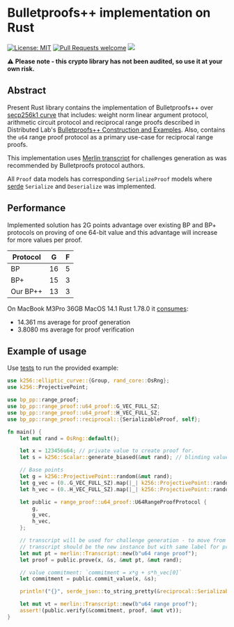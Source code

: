 # Bulletproofs++ implementation on Rust

[![License: MIT](https://img.shields.io/badge/License-MIT-yellow.svg)](https://opensource.org/licenses/MIT)
[![Pull Requests welcome](https://img.shields.io/badge/PRs-welcome-ff69b4.svg?style=flat-square)](https://github.com/distributed-lab/bp-pp/issues)
<a href="https://github.com/distributed-lab/bp-pp">
<img src="https://img.shields.io/github/stars/distributed-lab/bp-pp?style=social"/>
</a>

⚠️ __Please note - this crypto library has not been audited, so use it at your own risk.__

## Abstract

Present Rust library contains the implementation of Bulletproofs++
over [secp256k1 curve](https://docs.rs/k256/latest/k256/) that includes: weight norm linear argument protocol,
arithmetic circuit protocol and reciprocal range proofs described in Distributed
Lab's [Bulletproofs++ Construction and Examples](https://distributedlab.com/whitepaper/Bulletproofs-Construction-and-Examples.pdf).
Also, contains the `u64` range proof protocol as a primary use-case for reciprocal range proofs.

This implementation uses [Merlin transcript](https://doc.dalek.rs/merlin/index.html) for challenges generation as was
recommended by Bulletproofs protocol authors.

All `Proof` data models has corresponding `SerializeProof` models where [serde](https://serde.rs/) `Serialize`
and `Deserialize` was implemented.

## Performance

Implemented solution has 2G points advantage over existing BP and BP+ protocols on proving of one 64-bit value and this
advantage will increase for more values per proof.

| Protocol | G  | F |
|----------|----|---|
| BP       | 16 | 5 |
| BP+      | 15 | 3 |
| Our BP++ | 13 | 3 |

On MacBook M3Pro 36GB MacOS 14.1 Rust 1.78.0 it [consumes](./macbook-m3-pro-36GB-bench-result.txt):

- 14.361 ms average for proof generation
- 3.8080 ms average for proof verification

## Example of usage

Use [tests](./src/tests.rs) to run the provided example:

```rust
use k256::elliptic_curve::{Group, rand_core::OsRng};
use k256::ProjectivePoint;

use bp_pp::range_proof;
use bp_pp::range_proof::u64_proof::G_VEC_FULL_SZ;
use bp_pp::range_proof::u64_proof::H_VEC_FULL_SZ;
use bp_pp::range_proof::reciprocal::{SerializableProof, self};

fn main() {
    let mut rand = OsRng::default();

    let x = 123456u64; // private value to create proof for.
    let s = k256::Scalar::generate_biased(&mut rand); // blinding value

    // Base points
    let g = k256::ProjectivePoint::random(&mut rand);
    let g_vec = (0..G_VEC_FULL_SZ).map(|_| k256::ProjectivePoint::random(&mut rand)).collect::<Vec<ProjectivePoint>>();
    let h_vec = (0..H_VEC_FULL_SZ).map(|_| k256::ProjectivePoint::random(&mut rand)).collect::<Vec<ProjectivePoint>>();

    let public = range_proof::u64_proof::U64RangeProofProtocol {
        g,
        g_vec,
        h_vec,
    };

    // transcript will be used for challenge generation - to move from interactive to non-interactive protocol.
    // transcript should be the new instance but with same label for prover and verifier.
    let mut pt = merlin::Transcript::new(b"u64 range proof");
    let proof = public.prove(x, &s, &mut pt, &mut rand);

    // value commitment: `commitment = x*g + s*h_vec[0]`
    let commitment = public.commit_value(x, &s);

    println!("{}", serde_json::to_string_pretty(&reciprocal::SerializableProof::from(&proof)).unwrap());

    let mut vt = merlin::Transcript::new(b"u64 range proof");
    assert!(public.verify(&commitment, proof, &mut vt));
}
```
